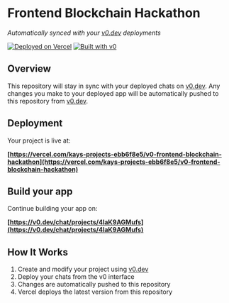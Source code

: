 # Frontend Blockchain Hackathon

*Automatically synced with your [v0.dev](https://v0.dev) deployments*

[![Deployed on Vercel](https://img.shields.io/badge/Deployed%20on-Vercel-black?style=for-the-badge&logo=vercel)](https://vercel.com/kays-projects-ebb6f8e5/v0-frontend-blockchain-hackathon)
[![Built with v0](https://img.shields.io/badge/Built%20with-v0.dev-black?style=for-the-badge)](https://v0.dev/chat/projects/4laK9AGMufs)

## Overview

This repository will stay in sync with your deployed chats on [v0.dev](https://v0.dev).
Any changes you make to your deployed app will be automatically pushed to this repository from [v0.dev](https://v0.dev).

## Deployment

Your project is live at:

**[https://vercel.com/kays-projects-ebb6f8e5/v0-frontend-blockchain-hackathon](https://vercel.com/kays-projects-ebb6f8e5/v0-frontend-blockchain-hackathon)**

## Build your app

Continue building your app on:

**[https://v0.dev/chat/projects/4laK9AGMufs](https://v0.dev/chat/projects/4laK9AGMufs)**

## How It Works

1. Create and modify your project using [v0.dev](https://v0.dev)
2. Deploy your chats from the v0 interface
3. Changes are automatically pushed to this repository
4. Vercel deploys the latest version from this repository